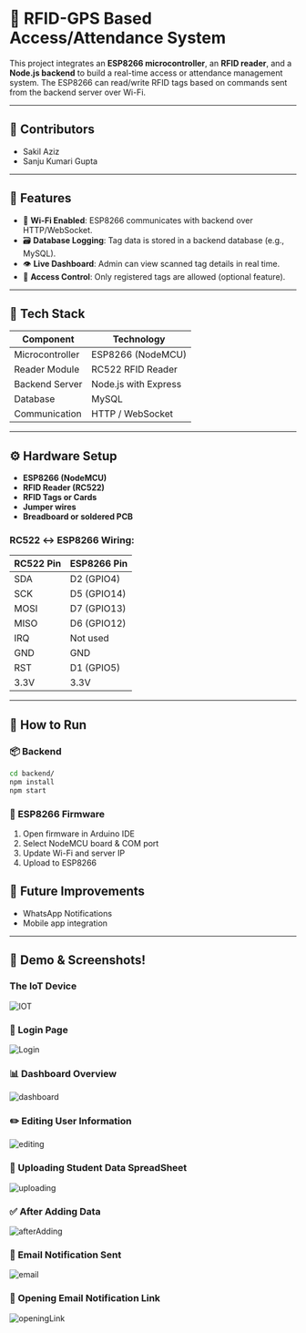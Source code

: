 
# 📡 RFID-GPS Based Access/Attendance System

This project integrates an **ESP8266 microcontroller**, an **RFID reader**, and a **Node.js backend** to build a real-time access or attendance management system. The ESP8266 can read/write RFID tags based on commands sent from the backend server over Wi-Fi.

---

## 🙋 Contributors

- Sakil Aziz
- Sanju Kumari Gupta

---

## 🚀 Features

- 📶 **Wi-Fi Enabled**: ESP8266 communicates with backend over HTTP/WebSocket.
- 🗃️ **Database Logging**: Tag data is stored in a backend database (e.g., MySQL).
- 👁️ **Live Dashboard**: Admin can view scanned tag details in real time.
- 🔐 **Access Control**: Only registered tags are allowed (optional feature).
  
---

## 🧰 Tech Stack

| Component        | Technology             |
|------------------|------------------------|
| Microcontroller  | ESP8266 (NodeMCU)      |
| Reader Module    | RC522 RFID Reader      |
| Backend Server   | Node.js with Express   |
| Database         | MySQL                  |
| Communication    | HTTP / WebSocket       |

---

## ⚙️ Hardware Setup

- **ESP8266 (NodeMCU)**
- **RFID Reader (RC522)**
- **RFID Tags or Cards**
- **Jumper wires**
- **Breadboard or soldered PCB**

### RC522 ↔ ESP8266 Wiring:

| RC522 Pin | ESP8266 Pin |
|-----------|-------------|
| SDA       | D2 (GPIO4)  |
| SCK       | D5 (GPIO14) |
| MOSI      | D7 (GPIO13) |
| MISO      | D6 (GPIO12) |
| IRQ       | Not used    |
| GND       | GND         |
| RST       | D1 (GPIO5)  |
| 3.3V      | 3.3V        |


---

## 🧪 How to Run

### 📦 Backend

```bash
cd backend/
npm install
npm start
```

### 🔌 ESP8266 Firmware

1. Open firmware in Arduino IDE
2. Select NodeMCU board & COM port
3. Update Wi-Fi and server IP
4. Upload to ESP8266


## 📝 Future Improvements

- WhatsApp Notifications
- Mobile app integration


---
## 📸 Demo & Screenshots!

### The IoT Device 
![IOT](https://github.com/user-attachments/assets/148478fa-a6fb-4945-9475-efb1ea453625)

### 🔐 Login Page
![Login](https://github.com/user-attachments/assets/fa48defe-8447-4835-9cd2-27eefff2b5bc)

### 📊 Dashboard Overview
![dashboard](https://github.com/user-attachments/assets/c58d4255-5e61-4fef-9481-488079719df6)

### ✏️ Editing User Information
![editing](https://github.com/user-attachments/assets/20d8a390-3ac0-4ef7-bbfa-8bd3d0a37ffe)

### 📁 Uploading Student Data SpreadSheet
![uploading](https://github.com/user-attachments/assets/210f1d97-ee00-4c82-917a-9fb68675d497)

### ✅ After Adding Data
![afterAdding](https://github.com/user-attachments/assets/1f3a283b-8244-49a1-afdb-3e3278e3ff34)

### 📧 Email Notification Sent
![email](https://github.com/user-attachments/assets/0ca9701c-ec97-4711-b679-258e2841f6b0)

### 🔗 Opening Email Notification Link
![openingLink](https://github.com/user-attachments/assets/76683e3e-d98d-43f7-9004-8f912088ddcb)

